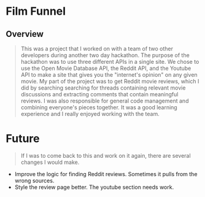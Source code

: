 # Film Funnel

## Overview

> This was a project that I worked on with a team of two other developers during another two day hackathon. The purpose
of the hackathon was to use three different APIs in a single site. We chose to use the Open Movie Database API, the 
Reddit API, and the Youtube API to make a site that gives you the "internet's opinion" on any given movie. My part of
the project was to get Reddit movie reviews, which I did by searching searching for threads containing relevant
movie discussions and extracting comments that contain meaningful reviews. I was also responsible for general code
management and combining everyone's pieces together. It was a good learning experience and I really enjoyed working 
with the team.

# Future

> If I was to come back to this and work on it again, there are several changes I would make. 
- Improve the logic for finding Reddit reviews. Sometimes it pulls from the wrong sources.
- Style the review page better. The youtube section needs work.

